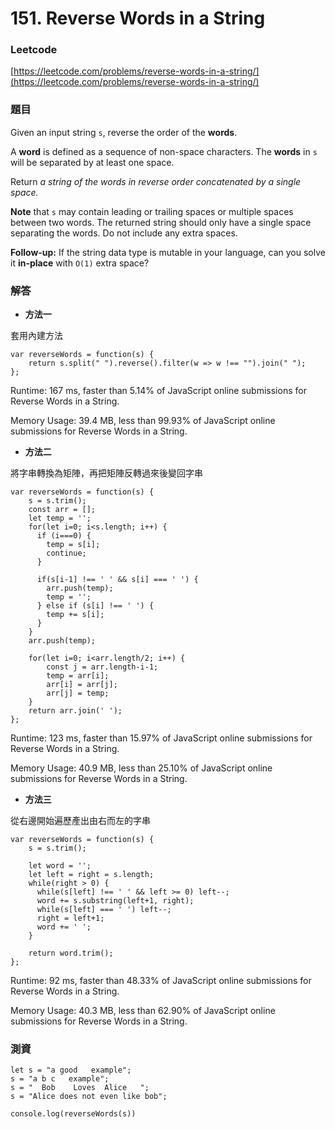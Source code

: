 # 151. Reverse Words in a String

### Leetcode

[https://leetcode.com/problems/reverse-words-in-a-string/](https://leetcode.com/problems/reverse-words-in-a-string/)

### 題目

Given an input string `s`, reverse the order of the **words**.

A **word** is defined as a sequence of non-space characters. The **words** in `s` will be separated by at least one space.

Return _a string of the words in reverse order concatenated by a single space._

**Note** that `s` may contain leading or trailing spaces or multiple spaces between two words. The returned string should only have a single space separating the words. Do not include any extra spaces.

**Follow-up:** If the string data type is mutable in your language, can you solve it **in-place** with `O(1)` extra space?

### 解答 <a href="#ti-jie" id="ti-jie"></a>

* **方法一**

套用內建方法

```
var reverseWords = function(s) {
    return s.split(" ").reverse().filter(w => w !== "").join(" ");
};
```

Runtime: 167 ms, faster than 5.14% of JavaScript online submissions for Reverse Words in a String.

Memory Usage: 39.4 MB, less than 99.93% of JavaScript online submissions for Reverse Words in a String.

* **方法二**

將字串轉換為矩陣，再把矩陣反轉過來後變回字串

```
var reverseWords = function(s) {
    s = s.trim();
    const arr = [];
    let temp = '';
    for(let i=0; i<s.length; i++) {
      if (i===0) {
        temp = s[i];
        continue;
      }

      if(s[i-1] !== ' ' && s[i] === ' ') {
        arr.push(temp);
        temp = '';
      } else if (s[i] !== ' ') {
        temp += s[i];
      }
    }
    arr.push(temp);
    
    for(let i=0; i<arr.length/2; i++) {
        const j = arr.length-i-1;
        temp = arr[i];
        arr[i] = arr[j];
        arr[j] = temp;
    }
    return arr.join(' ');
};
```

Runtime: 123 ms, faster than 15.97% of JavaScript online submissions for Reverse Words in a String.

Memory Usage: 40.9 MB, less than 25.10% of JavaScript online submissions for Reverse Words in a String.

* **方法三**

從右邊開始遍歷產出由右而左的字串

```
var reverseWords = function(s) {
    s = s.trim();

    let word = '';
    let left = right = s.length;
    while(right > 0) {
      while(s[left] !== ' ' && left >= 0) left--;
      word += s.substring(left+1, right); 
      while(s[left] === ' ') left--;
      right = left+1;
      word += ' ';
    }

    return word.trim();
};
```

Runtime: 92 ms, faster than 48.33% of JavaScript online submissions for Reverse Words in a String.

Memory Usage: 40.3 MB, less than 62.90% of JavaScript online submissions for Reverse Words in a String.

### 測資

```
let s = "a good   example";
s = "a b c   example";
s = "  Bob    Loves  Alice   ";
s = "Alice does not even like bob";

console.log(reverseWords(s))
```
